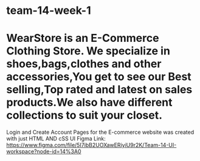 # team-14-week-1 
# WearStore is an E-Commerce Clothing Store. We specialize in shoes,bags,clothes and other accessories,You get to see our Best selling,Top rated and latest on sales products.We also have different collections to suit your closet.
Login and Create Account Pages for the E-commerce website was created with just HTML AND cSS
UI Figma Link: https://www.figma.com/file/5I7ibB2UOXawERiyiU9r2K/Team-14-UI-workspace?node-id=14%3A0
